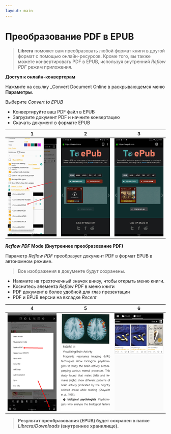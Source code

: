 ```yaml
---
layout: main
---
```


# Преобразование PDF в EPUB

> **Librera** поможет вам преобразовать любой формат книги в другой формат с помощью онлайн-ресурсов. Кроме того, вы также можете конвертировать PDF в EPUB, используя внутренний _Reflow PDF_ режим приложения.

**Доступ к онлайн-конвертерам**

Нажмите на ссылку _Convert Document Online в раскрывающемся меню **Параметры**.

Выберите _Convert to EPUB_

* Конвертируйте ваш PDF файл в EPUB
* Загрузите документ PDF и начните конвертацию
* Скачать документ в формате EPUB

|1|2|3|
|-|-|-|
|![](1.png)|![](2.png)|![](3.png)|

**_Reflow PDF_ Mode (Внутреннее преобразование PDF)**

Параметр _Reflow PDF_ преобразует документ PDF в формат EPUB в автономном режиме.
> Все изображения в документе будут сохранены.

* Нажмите на трехточечный значок внизу, чтобы открыть меню книги.
* Коснитесь элемента _Reflow PDF_ в меню книги
* PDF документ в более удобной для глаз презентации
* PDF и EPUB версии на вкладке _Recent_

|4|5|6|
|-|-|-|
|![](4.png)|![](5.png)|![](6.png)|
> **Результат преобразования (EPUB) будет сохранен в папке _Librera/Downloads_ (внутреннее хранилище).**
